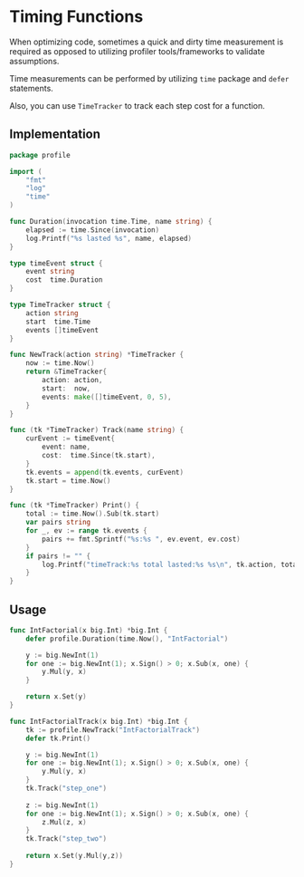 # Timing Functions

When optimizing code, sometimes a quick and dirty time measurement is required
as opposed to utilizing profiler tools/frameworks to validate assumptions.

Time measurements can be performed by utilizing `time` package and `defer` statements.

Also, you can use `TimeTracker` to track each step cost for a function.

## Implementation

```go
package profile

import (
	"fmt"
	"log"
	"time"
)

func Duration(invocation time.Time, name string) {
	elapsed := time.Since(invocation)
	log.Printf("%s lasted %s", name, elapsed)
}

type timeEvent struct {
	event string
	cost  time.Duration
}

type TimeTracker struct {
	action string
	start  time.Time
	events []timeEvent
}

func NewTrack(action string) *TimeTracker {
	now := time.Now()
	return &TimeTracker{
		action: action,
		start:  now,
		events: make([]timeEvent, 0, 5),
	}
}

func (tk *TimeTracker) Track(name string) {
	curEvent := timeEvent{
		event: name,
		cost:  time.Since(tk.start),
	}
	tk.events = append(tk.events, curEvent)
	tk.start = time.Now()
}

func (tk *TimeTracker) Print() {
	total := time.Now().Sub(tk.start)
	var pairs string
	for _, ev := range tk.events {
		pairs += fmt.Sprintf("%s:%s ", ev.event, ev.cost)
	}
	if pairs != "" {
		log.Printf("timeTrack:%s total lasted:%s %s\n", tk.action, total, pairs)
	}
}
```

## Usage

```go
func IntFactorial(x big.Int) *big.Int {
    defer profile.Duration(time.Now(), "IntFactorial")

    y := big.NewInt(1)
    for one := big.NewInt(1); x.Sign() > 0; x.Sub(x, one) {
        y.Mul(y, x)
    }

    return x.Set(y)
}

func IntFactorialTrack(x big.Int) *big.Int {
	tk := profile.NewTrack("IntFactorialTrack")
	defer tk.Print()

	y := big.NewInt(1)
	for one := big.NewInt(1); x.Sign() > 0; x.Sub(x, one) {
		y.Mul(y, x)
	}
	tk.Track("step_one")
	
	z := big.NewInt(1)
	for one := big.NewInt(1); x.Sign() > 0; x.Sub(x, one) {
		z.Mul(z, x)
	}
	tk.Track("step_two")
	
	return x.Set(y.Mul(y,z))
}
```
